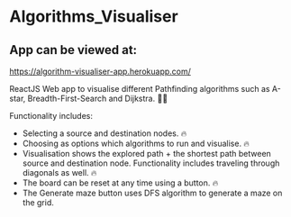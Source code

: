 # Algorithms_Visualiser

## App can be viewed at:
 https://algorithm-visualiser-app.herokuapp.com/
 
 
ReactJS Web app to visualise different Pathfinding algorithms such as A-star, Breadth-First-Search and Dijkstra. 👨‍💻 

Functionality includes:
  * Selecting a source and destination nodes. 🔥
  * Choosing as options which algorithms to run and visualise. 🔥
  * Visualisation shows the explored path + the shortest path between source and destination node. Functionality includes traveling through diagonals as well. 🔥
  * The board can be reset at any time using a button. 🔥
  * The Generate maze button uses DFS algorithm to generate a maze on the grid.
  
  
